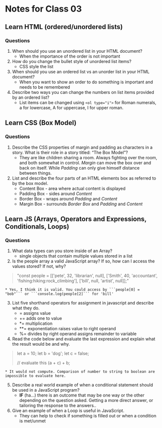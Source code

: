 # Notes for Class 03

## Learn HTML (ordered/unordered lists)

### Questions

1. When should you use an unordered list in your HTML document?
   * When the importance of the order is not important
2. How do you change the bullet style of unordered list items?
   * CSS style the list
3. When should you use an ordered list vs an unorder list in your HTML document?
   * When you want to show an order to do something is important and needs to be remembered
4. Describe two ways you can change the numbers on list items provided by an ordered list?
   * List items can be changed using ```<ol type="i">``` for Roman numerals, a for lowercase, A for uppercase, I for upper roman.

## Learn CSS (Box Model)

### Questions

1. Describe the CSS properties of margin and padding as characters in a story. What is their role in a story titled: “The Box Model”?
   * They are like children sharing a room. Always fighting over the room, and both somewhat in control. *Margin* can move the box over and back on itself. While *Padding* can only give himself distance between things.
2. List and describe the four parts of an HTML elements box as referred to by the box model.
    * Content Box - area where actual content is displayed
    * Padding Box - sides around *Content*
    * Border Box - wraps around *Padding* and *Content*
    * Margin Box - surrounds *Border Box* and *Padding* and *Content*

## Learn JS (Arrays, Operators and Expressions, Conditionals, Loops)

### Questions

1. What data types can you store inside of an Array?
    * single objects that contain multiple values stored in a list
2. Is the people array a valid JavaScript array? If so, how can I access the values stored? If not, why?

> "const people = [['pete', 32, 'librarian', null], ['Smith', 40, 'accountant', 'fishing:hiking:rock_climbing'], ['bill', null, 'artist', null]];"

    * Yes, I think it is valid. You could access by ```people[0] = "bob"``` or ```console.log(people[2]``` for 'bill'

3. List five shorthand operators for assignment in javascript and describe what they do.
    * = assigns value
    * += adds one to value
    * *= multiplication
    * **= exponentiation raises value to right operand  
    * %= divides by right operand assigns remainder to variable
4. Read the code below and evaluate the last expression and explain what the result would be and why.

  > let a = 10;
  > let b = 'dog';
  > let c = false;
  >
  >// evaluate this
  >(a + c) + b;

    * It would not compute. Comparison of number to string to boolean are impossible to evaluate here.

5. Describe a real world example of when a conditional statement should be used in a JavaScript program?
   * **IF** (ha...) there is an outcome that may be one way or the other depending on the question asked. Getting a more direct answer, or tailoring the response to the answers..
6. Give an example of when a Loop is useful in JavaScript.
   * They can help to check if something is filled out or when a condition is met/unmet
